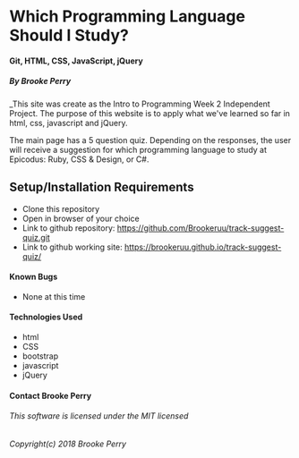 # Which Programming Language Should I Study?

#### Git, HTML, CSS, JavaScript, jQuery

##### By Brooke Perry

_This site was create as the Intro to Programming Week 2 Independent Project. The purpose of this website is to apply what we've learned so far in html, css, javascript and jQuery.

The main page has a 5 question quiz. Depending on the responses, the user will receive a suggestion for which programming language to study at Epicodus: Ruby, CSS & Design, or C#.

## Setup/Installation Requirements
* Clone this repository
* Open in browser of your choice
* Link to github repository: https://github.com/Brookeruu/track-suggest-quiz.git
* Link to github working site: https://brookeruu.github.io/track-suggest-quiz/

#### Known Bugs
* None at this time

#### Technologies Used
* html
* CSS
* bootstrap
* javascript
* jQuery

#### **Contact** Brooke Perry

###### This software is licensed under the MIT licensed

###### Copyright(c) 2018 Brooke Perry
